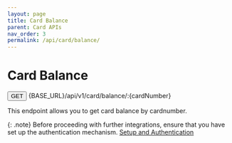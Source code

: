 ```yaml
---
layout: page
title: Card Balance
parent: Card APIs
nav_order: 3
permalink: /api/card/balance/
---
```


# Card Balance

<button type="button" name="button" class="btn btn-purple fs-1">GET</button>
{BASE_URL}/api/v1/card/balance/:{cardNumber}

This endpoint allows you to get card balance by cardnumber.

{: .note}
Before proceeding with further integrations, ensure that you have set up the authentication mechanism. [Setup and Authentication](/dtps.github.io/setup)
